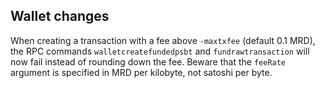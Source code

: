 Wallet changes
--------------
When creating a transaction with a fee above `-maxtxfee` (default 0.1 MRD),
the RPC commands `walletcreatefundedpsbt` and  `fundrawtransaction` will now fail
instead of rounding down the fee. Beware that the `feeRate` argument is specified
in MRD per kilobyte, not satoshi per byte.
